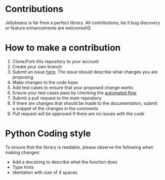 # Contributions

Jellybeans is far from a perfect library. All contributions, be it bug discovery or feature enhancements are welcomed😊

# How to make a contribution

1. Clone/Fork this repository to your account
2. Create your own branch
3. Submit an issue [here](https://github.com/Jcheez/Jellybeans/issues). The issue should describe what changes you are proposing
4. Make changes to the code base
5. Add test cases to ensure that your proposed change works
6. Ensure your test cases pass by checking the [automated flow](https://github.com/Jcheez/Jellybeans/actions)
7. Submit a pull request to the main repository
8. If there are changes that should be made to the documentation, submit a snippet of the changes in the comments
9. Pull request will be approved if there are no issues with the code

# Python Coding style

To ensure that the library is readable, please observe the following when making changes:

- Add a docstring to describe what the function does
- Type hints
- Identation with size of 4 spaces